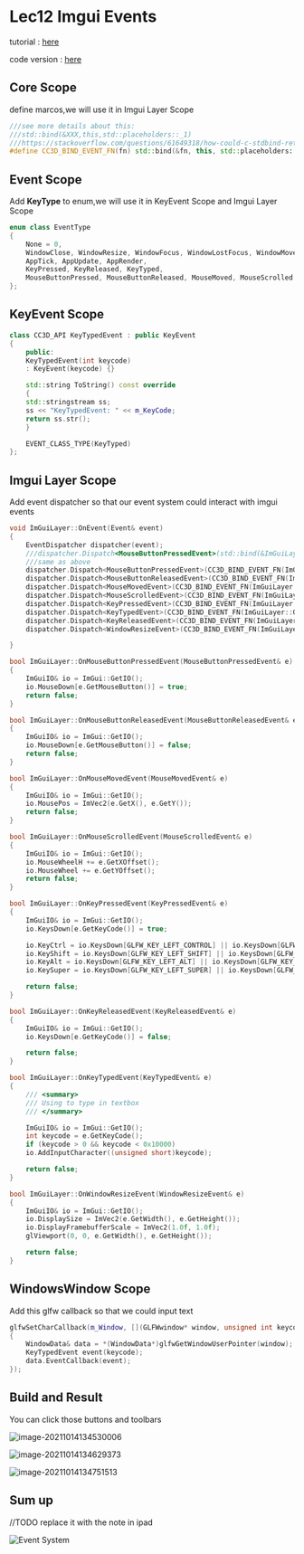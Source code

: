 # Lec12 Imgui Events

tutorial : [here](https://www.youtube.com/watch?v=yBP1gSbQPPM&list=PLlrATfBNZ98dC-V-N3m0Go4deliWHPFwT&index=16)

code version : [here](https://github.com/Graphic-researcher/Crosa-Conty-3D/tree/fb4c17160b8943c00ef16043751516cea98641c7/HTC/Project/Crosa-Conty-3D/Crosa-Conty-3D)

## Core Scope

define marcos,we will use it in Imgui Layer Scope

```c++
///see more details about this:
///std::bind(&XXX,this,std::placeholders::_1)
///https://stackoverflow.com/questions/61649318/how-could-c-stdbind-return-value-assigned-to-stdfunction
#define CC3D_BIND_EVENT_FN(fn) std::bind(&fn, this, std::placeholders::_1)
```

## Event Scope

Add **KeyType** to enum,we will use it in KeyEvent Scope and Imgui Layer Scope

```c++
enum class EventType
{
    None = 0,
    WindowClose, WindowResize, WindowFocus, WindowLostFocus, WindowMoved,//1 2 3 4 5
    AppTick, AppUpdate, AppRender,									     //6 7 8
    KeyPressed, KeyReleased, KeyTyped,										     //9 10
    MouseButtonPressed, MouseButtonReleased, MouseMoved, MouseScrolled	 //11 12 13 14
};
```

## KeyEvent Scope

```c++
class CC3D_API KeyTypedEvent : public KeyEvent
{
    public:
    KeyTypedEvent(int keycode)
    : KeyEvent(keycode) {}

    std::string ToString() const override
    {
    std::stringstream ss;
    ss << "KeyTypedEvent: " << m_KeyCode;
    return ss.str();
    }

    EVENT_CLASS_TYPE(KeyTyped)
};
```

## Imgui Layer Scope

Add event dispatcher so that our event system could interact with imgui events

```c++
void ImGuiLayer::OnEvent(Event& event)
{
    EventDispatcher dispatcher(event);
    ///dispatcher.Dispatch<MouseButtonPressedEvent>(std::bind(&ImGuiLayer::OnMouseButtonPressedEvent,this,std::placeholders::_1));
    ///same as above
    dispatcher.Dispatch<MouseButtonPressedEvent>(CC3D_BIND_EVENT_FN(ImGuiLayer::OnMouseButtonPressedEvent));
    dispatcher.Dispatch<MouseButtonReleasedEvent>(CC3D_BIND_EVENT_FN(ImGuiLayer::OnMouseButtonReleasedEvent));
    dispatcher.Dispatch<MouseMovedEvent>(CC3D_BIND_EVENT_FN(ImGuiLayer::OnMouseMovedEvent));
    dispatcher.Dispatch<MouseScrolledEvent>(CC3D_BIND_EVENT_FN(ImGuiLayer::OnMouseScrolledEvent));
    dispatcher.Dispatch<KeyPressedEvent>(CC3D_BIND_EVENT_FN(ImGuiLayer::OnKeyPressedEvent));
    dispatcher.Dispatch<KeyTypedEvent>(CC3D_BIND_EVENT_FN(ImGuiLayer::OnKeyTypedEvent));
    dispatcher.Dispatch<KeyReleasedEvent>(CC3D_BIND_EVENT_FN(ImGuiLayer::OnKeyReleasedEvent));
    dispatcher.Dispatch<WindowResizeEvent>(CC3D_BIND_EVENT_FN(ImGuiLayer::OnWindowResizeEvent));

}

bool ImGuiLayer::OnMouseButtonPressedEvent(MouseButtonPressedEvent& e)
{
    ImGuiIO& io = ImGui::GetIO();
    io.MouseDown[e.GetMouseButton()] = true;
    return false;
}

bool ImGuiLayer::OnMouseButtonReleasedEvent(MouseButtonReleasedEvent& e)
{
    ImGuiIO& io = ImGui::GetIO();
    io.MouseDown[e.GetMouseButton()] = false;
    return false;
}

bool ImGuiLayer::OnMouseMovedEvent(MouseMovedEvent& e)
{
    ImGuiIO& io = ImGui::GetIO();
    io.MousePos = ImVec2(e.GetX(), e.GetY());
    return false;
}

bool ImGuiLayer::OnMouseScrolledEvent(MouseScrolledEvent& e)
{
    ImGuiIO& io = ImGui::GetIO();
    io.MouseWheelH += e.GetXOffset();
    io.MouseWheel += e.GetYOffset();
    return false;
}

bool ImGuiLayer::OnKeyPressedEvent(KeyPressedEvent& e)
{
    ImGuiIO& io = ImGui::GetIO();
    io.KeysDown[e.GetKeyCode()] = true;

    io.KeyCtrl = io.KeysDown[GLFW_KEY_LEFT_CONTROL] || io.KeysDown[GLFW_KEY_RIGHT_CONTROL];
    io.KeyShift = io.KeysDown[GLFW_KEY_LEFT_SHIFT] || io.KeysDown[GLFW_KEY_RIGHT_SHIFT];
    io.KeyAlt = io.KeysDown[GLFW_KEY_LEFT_ALT] || io.KeysDown[GLFW_KEY_RIGHT_ALT];
    io.KeySuper = io.KeysDown[GLFW_KEY_LEFT_SUPER] || io.KeysDown[GLFW_KEY_RIGHT_SUPER];///Super is Windows Key : Cmd/Super/Windows

    return false;
}

bool ImGuiLayer::OnKeyReleasedEvent(KeyReleasedEvent& e)
{
    ImGuiIO& io = ImGui::GetIO();
    io.KeysDown[e.GetKeyCode()] = false;

    return false;
}

bool ImGuiLayer::OnKeyTypedEvent(KeyTypedEvent& e)
{
    /// <summary>
    /// Using to type in textbox
    /// </summary>

    ImGuiIO& io = ImGui::GetIO();
    int keycode = e.GetKeyCode();
    if (keycode > 0 && keycode < 0x10000)
    io.AddInputCharacter((unsigned short)keycode);

    return false;
}

bool ImGuiLayer::OnWindowResizeEvent(WindowResizeEvent& e)
{
    ImGuiIO& io = ImGui::GetIO();
    io.DisplaySize = ImVec2(e.GetWidth(), e.GetHeight());
    io.DisplayFramebufferScale = ImVec2(1.0f, 1.0f);
    glViewport(0, 0, e.GetWidth(), e.GetHeight());

    return false;
}
```

## WindowsWindow Scope

Add this glfw callback so that we could input text

```c++
glfwSetCharCallback(m_Window, [](GLFWwindow* window, unsigned int keycode)
{
    WindowData& data = *(WindowData*)glfwGetWindowUserPointer(window);
    KeyTypedEvent event(keycode);
    data.EventCallback(event);
});
```

## Build and Result

You can click those buttons and toolbars

![image-20211014134530006](https://i.loli.net/2021/10/14/pynkKCIhHGMsPNw.png)

![image-20211014134629373](https://i.loli.net/2021/10/14/xyXuaOrbLMGHWdV.png)

![image-20211014134751513](https://i.loli.net/2021/10/14/us8Wc7AraGT9nOM.png)

## Sum up

//TODO replace it with the note in ipad

![Event System](https://i.loli.net/2021/10/14/GmR4Cql6LTJAzdZ.png)